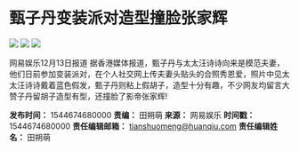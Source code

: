 # 甄子丹变装派对造型撞脸张家辉

![](//himg2.huanqiucdn.cn/attachment2010/2018/1213/12/18/20181213121842841.jpg?imageView2/2/w/750)
![](//himg2.huanqiucdn.cn/attachment2010/2018/1213/12/18/20181213121852388.jpg?imageView2/2/w/750)
![](//himg2.huanqiucdn.cn/attachment2010/2018/1213/12/19/20181213121903203.png?imageView2/2/w/750)

网易娱乐12月13日报道 据香港媒体报道，甄子丹与太太汪诗诗向来是模范夫妻，他们日前参加变装派对，在个人社交网上传夫妻头贴头的合照秀恩爱，照片中见太太汪诗诗戴着蓝色假发，甄子丹则粘上假胡子，造型十分有趣，不少网友均留言大赞子丹留胡子造型有型，还撞脸了影帝张家辉!

**发布时间：** 1544674680000
**责编：** 田朔萌
**来源：** 网易娱乐
**时间戳：** 1544674680000
**责任编辑邮箱：** tianshuomeng@huanqiu.com
**责任编辑姓名：** 田朔萌
